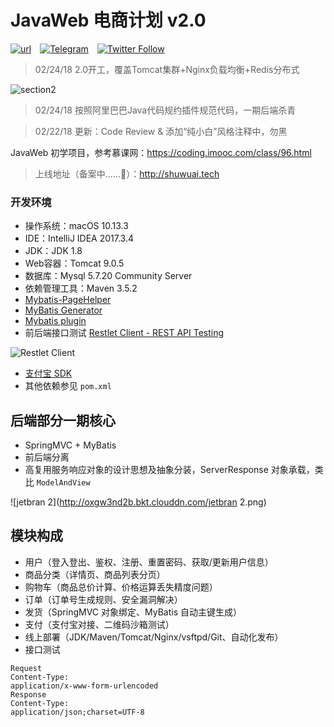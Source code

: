 # JavaWeb 电商计划 v2.0

[![url](https://img.shields.io/badge/URL-shuwuai.cc-ff69b4.svg?style=flat-square)](http://shuwuai.cc)&emsp;[![Telegram](https://img.shields.io/badge/Add-Telegram-green.svg?style=flat-square&logo=telegram)](https://telegram.me/shuwuai)&emsp;[![Twitter Follow](https://img.shields.io/twitter/follow/espadrine.svg?style=social&label=Follow&logo=twitter)](https://twitter.com/shuwuai)

> 02/24/18 2.0开工，覆盖Tomcat集群+Nginx负载均衡+Redis分布式

![section2](http://oxgw3nd2b.bkt.clouddn.com/section2.jpg)

> 02/24/18 按照阿里巴巴Java代码规约插件规范代码，一期后端杀青

> 02/22/18 更新：Code Review & 添加“纯小白”风格注释中，勿黑

JavaWeb 初学项目，参考慕课网：https://coding.imooc.com/class/96.html
> 上线地址（备案中……🤣）：http://shuwuai.tech

### 开发环境
* 操作系统：macOS 10.13.3
* IDE：IntelliJ IDEA 2017.3.4
* JDK：JDK 1.8
* Web容器：Tomcat 9.0.5
* 数据库：Mysql 5.7.20 Community Server
* 依赖管理工具：Maven 3.5.2
* [Mybatis-PageHelper](https://github.com/pagehelper/Mybatis-PageHelper)
* [MyBatis Generator](http://www.mybatis.org/generator/index.html)
* [Mybatis plugin](https://www.codesmagic.com/mybatisplugin)
* 前后端接口测试  [Restlet Client - REST API Testing](https://restlet.com/modules/client/)

![Restlet Client](http://oxgw3nd2b.bkt.clouddn.com/2018-02-21_19-34-18副本.png)

* [支付宝 SDK](https://openhome.alipay.com/platform/home.htm)
* 其他依赖参见 `pom.xml`

## 后端部分一期核心
* SpringMVC + MyBatis
* 前后端分离
* 高复用服务响应对象的设计思想及抽象分装，ServerResponse<T> 对象承载，类比 `ModelAndView`

![jetbran 2](http://oxgw3nd2b.bkt.clouddn.com/jetbran 2.png)

## 模块构成
* 用户（登入登出、鉴权、注册、重置密码、获取/更新用户信息）
* 商品分类（详情页、商品列表分页）
* 购物车（商品总价计算、价格运算丢失精度问题）
* 订单（订单号生成规则、安全漏洞解决）
* 发货（SpringMVC 对象绑定、MyBatis 自动主键生成）
* 支付（支付宝对接、二维码沙箱测试）
* 线上部署（JDK/Maven/Tomcat/Nginx/vsftpd/Git、自动化发布）
* 接口测试  

```
Request 
Content-Type: 
application/x-www-form-urlencoded
Response 
Content-Type: 
application/json;charset=UTF-8
```

